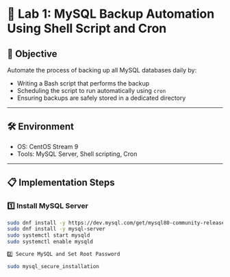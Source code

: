 # 🔐 Lab 1: MySQL Backup Automation Using Shell Script and Cron

## 🎯 Objective

Automate the process of backing up all MySQL databases daily by:
- Writing a Bash script that performs the backup
- Scheduling the script to run automatically using `cron`
- Ensuring backups are safely stored in a dedicated directory

---

## 🛠️ Environment
- OS: CentOS Stream 9
- Tools: MySQL Server, Shell scripting, Cron

---

## 📋 Implementation Steps

### 1️⃣ Install MySQL Server
```bash
sudo dnf install -y https://dev.mysql.com/get/mysql80-community-release-el9-1.noarch.rpm
sudo dnf install -y mysql-server
sudo systemctl start mysqld
sudo systemctl enable mysqld

2️⃣ Secure MySQL and Set Root Password

sudo mysql_secure_installation
